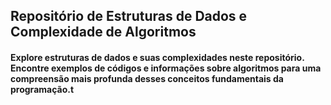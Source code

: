 ## Repositório de Estruturas de Dados e Complexidade de Algoritmos

#### Explore estruturas de dados e suas complexidades neste repositório. Encontre exemplos de códigos e informações sobre algoritmos para uma compreensão mais profunda desses conceitos fundamentais da programação.t